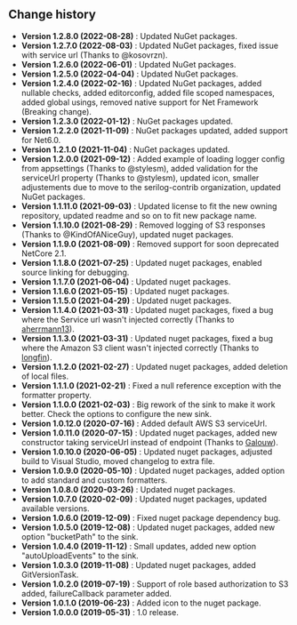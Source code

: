 Change history
--------------

* **Version 1.2.8.0 (2022-08-28)** : Updated NuGet packages.
* **Version 1.2.7.0 (2022-08-03)** : Updated NuGet packages, fixed issue with service url (Thanks to @kosovrzn).
* **Version 1.2.6.0 (2022-06-01)** : Updated NuGet packages.
* **Version 1.2.5.0 (2022-04-04)** : Updated NuGet packages.
* **Version 1.2.4.0 (2022-02-16)** : Updated NuGet packages, added nullable checks, added editorconfig, added file scoped namespaces, added global usings, removed native support for Net Framework (Breaking change).
* **Version 1.2.3.0 (2022-01-12)** : NuGet packages updated.
* **Version 1.2.2.0 (2021-11-09)** : NuGet packages updated, added support for Net6.0.
* **Version 1.2.1.0 (2021-11-04)** : NuGet packages updated.
* **Version 1.2.0.0 (2021-09-12)** : Added example of loading logger config from appsettings (Thanks to @stylesm), added validation for the serviceUrl property (Thanks to @stylesm), updated icon, smaller adjustements due to move to the serilog-contrib organization, updated NuGet packages.
* **Version 1.1.11.0 (2021-09-03)** : Updated license to fit the new owning repository, updated readme and so on to fit new package name.
* **Version 1.1.10.0 (2021-08-29)** : Removed logging of S3 responses (Thanks to @KindOfANiceGuy), updated nuget packages.
* **Version 1.1.9.0 (2021-08-09)** : Removed support for soon deprecated NetCore 2.1.
* **Version 1.1.8.0 (2021-07-25)** : Updated nuget packages, enabled source linking for debugging.
* **Version 1.1.7.0 (2021-06-04)** : Updated nuget packages.
* **Version 1.1.6.0 (2021-05-15)** : Updated nuget packages.
* **Version 1.1.5.0 (2021-04-29)** : Updated nuget packages.
* **Version 1.1.4.0 (2021-03-31)** : Updated nuget packages, fixed a bug where the Service url wasn't injected correctly (Thanks to [aherrmann13](https://github.com/aherrmann13)).
* **Version 1.1.3.0 (2021-03-31)** : Updated nuget packages, fixed a bug where the Amazon S3 client wasn't injected correctly (Thanks to [longfin](https://github.com/longfin)).
* **Version 1.1.2.0 (2021-02-27)** : Updated nuget packages, added deletion of local files.
* **Version 1.1.1.0 (2021-02-21)** : Fixed a null reference exception with the formatter property.
* **Version 1.1.0.0 (2021-02-03)** : Big rework of the sink to make it work better. Check the options to configure the new sink.
* **Version 1.0.12.0 (2020-07-16)** : Added default AWS S3 serviceUrl.
* **Version 1.0.11.0 (2020-07-15)** : Updated nuget packages, added new constructor taking serviceUrl instead of endpoint (Thanks to [Galouw](https://github.com/Galouw)).
* **Version 1.0.10.0 (2020-06-05)** : Updated nuget packages, adjusted build to Visual Studio, moved changelog to extra file.
* **Version 1.0.9.0 (2020-05-10)** : Updated nuget packages, added option to add standard and custom formatters.
* **Version 1.0.8.0 (2020-03-26)** : Updated nuget packages.
* **Version 1.0.7.0 (2020-02-09)** : Updated nuget packages, updated available versions.
* **Version 1.0.6.0 (2019-12-09)** : Fixed nuget package dependency bug.
* **Version 1.0.5.0 (2019-12-08)** : Updated nuget packages, added new option "bucketPath" to the sink.
* **Version 1.0.4.0 (2019-11-12)** : Small updates, added new option "autoUploadEvents" to the sink.
* **Version 1.0.3.0 (2019-11-08)** : Updated nuget packages, added GitVersionTask.
* **Version 1.0.2.0 (2019-07-19)** : Support of role based authorization to S3 added, failureCallback parameter added.
* **Version 1.0.1.0 (2019-06-23)** : Added icon to the nuget package.
* **Version 1.0.0.0 (2019-05-31)** : 1.0 release.